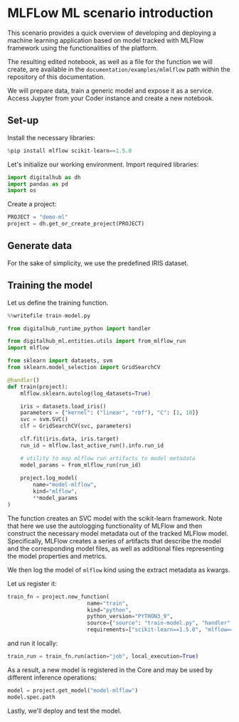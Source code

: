 # MLFLow ML scenario introduction

This scenario provides a quick overview of developing and deploying a machine learning application based on model tracked with MLFlow framework using the functionalities of the platform.

The resulting edited notebook, as well as a file for the function we will create, are available in the `documentation/examples/mlmlflow` path within the repository of this documentation.

We will prepare data, train a generic model and expose it as a service. Access Jupyter from your Coder instance and create a new notebook.

## Set-up

Install the necessary libraries:
``` python
%pip install mlflow scikit-learn==1.5.0
```

Let's initialize our working environment. Import required libraries:
``` python
import digitalhub as dh
import pandas as pd
import os
```

Create a project:
``` python
PROJECT = "demo-ml"
project = dh.get_or_create_project(PROJECT)
```

## Generate data

For the sake of simplicity, we use the predefined IRIS dataset.

## Training the model

Let us define the training function. 

``` python
%%writefile train-model.py

from digitalhub_runtime_python import handler

from digitalhub_ml.entities.utils import from_mlflow_run
import mlflow

from sklearn import datasets, svm
from sklearn.model_selection import GridSearchCV

@handler()
def train(project):
    mlflow.sklearn.autolog(log_datasets=True)

    iris = datasets.load_iris()
    parameters = {"kernel": ("linear", "rbf"), "C": [1, 10]}
    svc = svm.SVC()
    clf = GridSearchCV(svc, parameters)

    clf.fit(iris.data, iris.target)
    run_id = mlflow.last_active_run().info.run_id

    # utility to map mlflow run artifacts to model metadata
    model_params = from_mlflow_run(run_id)
    
    project.log_model(
        name="model-mlflow",
        kind="mlflow",
        **model_params
)
```

The function creates an SVC model with the scikit-learn framework. Note that here
we use the autologging functionality of MLFlow and then construct the necessary model metadata out of the tracked MLFlow model.
Specifically, MLFlow creates a series of artifacts that describe the model and the corresponding model files, as well as additional files representing the model properties and metrics.

We then log the model of ``mlflow`` kind using the extract metadata as kwargs.  
 
Let us register it:
``` python
train_fn = project.new_function(
                         name="train",
                         kind="python",
                         python_version="PYTHON3_9",
                         source={"source": "train-model.py", "handler": "train"},
                         requirements=["scikit-learn==1.5.0", "mlflow==2.15.1"])
```

and run it locally:
``` python
train_run = train_fn.run(action="job", local_execution=True)
```

As a result, a new model is registered in the Core and may be used by different inference operations:

```python
model = project.get_model("model-mlflow")
model.spec.path
```

Lastly, we'll deploy and test the model.
